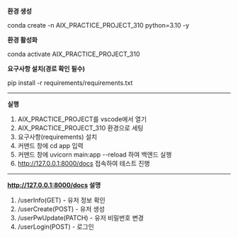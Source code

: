 **환경 생성**

conda create -n AIX_PRACTICE_PROJECT_310 python=3.10 -y

**환경 활성화**

conda activate AIX_PRACTICE_PROJECT_310

**요구사항 설치(경로 확인 필수)**

pip install -r requirements/requirements.txt

---

**실행**

1. AIX_PRACTICE_PROJECT를 vscode에서 열기
2. AIX_PRACTICE_PROJECT_310 환경으로 세팅
3. 요구사항(requirements) 설치
4. 커맨드 창에 cd app 입력
5. 커맨드 창에 uvicorn main:app --reload 하여 백엔드 실행
6. http://127.0.0.1:8000/docs 접속하여 테스트 진행

---

**http://127.0.0.1:8000/docs 설명**

1. /userInfo(GET) - 유저 정보 확인
2. /userCreate(POST) - 유저 생성
3. /userPwUpdate(PATCH) - 유저 비밀번호 변경
4. /userLogin(POST) - 로그인
